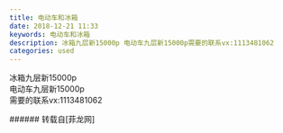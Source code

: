 ```yaml
---
title: 电动车和冰箱
date: 2018-12-21 11:33
keywords: 电动车和冰箱
description: 冰箱九层新15000p 电动车九层新15000p需要的联系vx:1113481062
categories: used
---
```

<td class="t_f" id="postmessage_2528191">

冰箱九层新15000p <br/>
电动车九层新15000p<br/>
需要的联系vx:1113481062<br/>
</td>
###### 转载自[菲龙网]